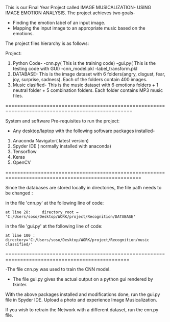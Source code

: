 This is our Final Year Project called IMAGE MUSICALIZATION- USING IMAGE EMOTION ANALYSIS.
The project achieves two goals-
- Finding the emotion label of an input image.
- Mapping the input image to an appropriate music based on the emotions.

The project files hierarchy is as follows:

Project:
1. Python Code-
-cnn.py( This is the training code)
-gui.py( This is the testing code with GUI)
-cnn_model.pkl
-label_transform.pkl
2. DATABASE-
This is the image dataset with 6 folders(angry, disgust, fear, joy, surprise, sadness). Each of the folders contain 400 images.
3. Music clasified-
This is the music dataset with 6 emotions folders + 1 neutral folder + 5 combination folders. Each folder contains MP3 music files.

=================================================================================================

System and software Pre-requisites to run the project:

- Any desktop/laptop with the following software packages installed-

1. Anaconda Navigator( latest version)
2. Spyder IDE ( normally installed with anaconda) 
3. Tensorflow
4. Keras
5. OpenCV

====================================================================================================

Since the databases are stored locally in directories, the file path needs to be changed :

in the file 'cnn.py' at the following line of code:

	at line 28: 	directory_root = 'C:/Users/soso/Desktop/WORK/project/Recognition/DATABASE'

in the file 'gui.py' at the following line of code:

	at line 100 :   directory='C:/Users/soso/Desktop/WORK/project/Recognition/music classified/'

================================================================================================

-The file cnn.py was used to train the CNN model.

- The file gui.py gives the actual output on a python gui rendered by tkinter.

With the above packages installed and modifications done, run the gui.py file in Spyder IDE. Upload a photo and experience Image Musicalization.

If you wish to retrain the Network with a different dataset, run the cnn.py file.
